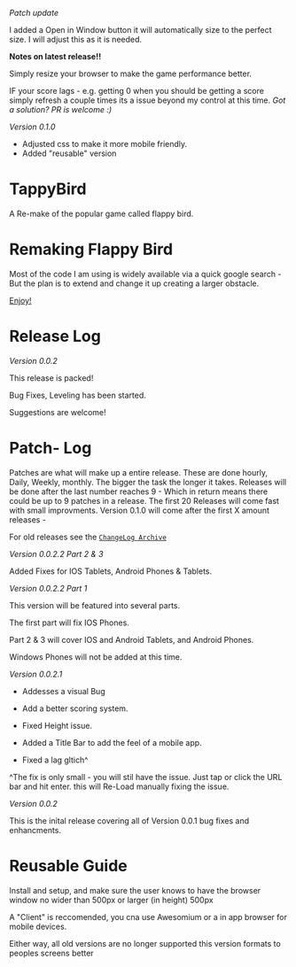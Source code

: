 *Patch update*

I added a Open in Window button it will automatically size to the perfect size. I will adjust this as it is needed. 

**Notes on latest release!!**

Simply resize your browser to make the game performance better. 

IF your score lags - e.g. getting 0 when you should be getting a score simply refresh a couple times its a issue beyond my control at this time. *Got a solution? PR is welcome :)*


*Version 0.1.0*

- Adjusted css to make it more mobile friendly. 
- Added "reusable" version

# TappyBird
A Re-make of the popular game called flappy bird.

# Remaking Flappy Bird

Most of the code I am using is widely available via a quick google search - But the plan is to extend and change it up creating a larger obstacle. 

<a href="https://jdc20181.github.io/TappyBird/">Enjoy!</a>

# Release Log

*Version 0.0.2*

This release is packed! 

Bug Fixes, Leveling has been started. 

Suggestions are welcome!


# Patch- Log

Patches are what will make up a entire release. These are done hourly, Daily, Weekly, monthly. The bigger the task the longer it takes. Releases will be done after the last number reaches 9 - Which in return means there could be up to 9 patches in a release. 
The first 20 Releases will come fast with small improvments. Version 0.1.0 will come after the first X amount  releases - 

For old releases see the <a href="https://github.com/jdc20181/TappyBird/tree/master/Releases/ChangeLogArchive">`ChangeLog Archive` </a>

*Version 0.0.2.2 Part 2 & 3*

Added Fixes for IOS Tablets, Android Phones & Tablets. 


*Version 0.0.2.2 Part 1*

This version will be featured into several parts. 

The first part will fix IOS Phones. 

Part 2 & 3 will cover IOS and Android Tablets, and Android Phones. 

Windows Phones will not be added at this time. 

*Version 0.0.2.1*

  - Addesses a visual Bug
  
  - Add a better scoring system. 
  
  - Fixed Height issue. 
  
  - Added a Title Bar to add the feel of a mobile app. 
  
  - Fixed a lag gltich^
  
  ^The fix is only small - you will stil have the issue. Just tap or click the URL  bar and hit enter. this will Re-Load manually fixing the issue. 

*Version 0.0.2*

This is the inital release covering all of Version 0.0.1 bug fixes and enhancments. 




# Reusable Guide

Install and setup, and make sure the user knows to have the browser window no wider than 500px or larger (in height) 500px

A "Client" is reccomended, you cna use Awesomium or a in app browser for mobile devices. 

Either way, all old versions are no longer supported this version formats to peoples screens better

 
